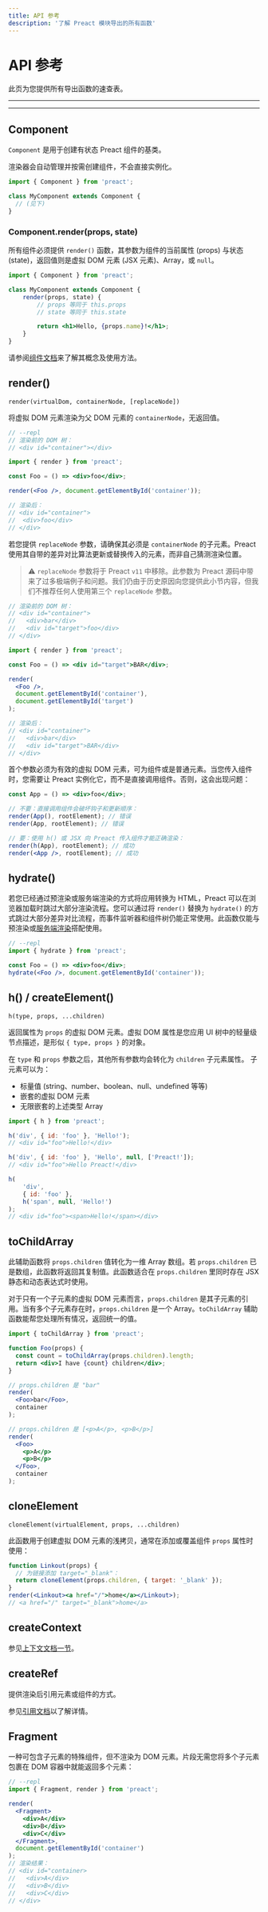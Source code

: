 ```yaml
---
title: API 参考
description: '了解 Preact 模块导出的所有函数'
---
```


# API 参考

此页为您提供所有导出函数的速查表。

---

<div><toc></toc></div>

---

## Component

`Component` 是用于创建有状态 Preact 组件的基类。

渲染器会自动管理并按需创建组件，不会直接实例化。

```js
import { Component } from 'preact';

class MyComponent extends Component {
  // (见下)
}
```

### Component.render(props, state)

所有组件必须提供 `render()` 函数，其参数为组件的当前属性 (props) 与状态 (state)，返回值则是虚拟 DOM 元素 (JSX 元素)、Array，或 `null`。

```jsx
import { Component } from 'preact';

class MyComponent extends Component {
	render(props, state) {
		// props 等同于 this.props
		// state 等同于 this.state

		return <h1>Hello, {props.name}!</h1>;
	}
}
```

请参阅[组件文档](/guide/v10/components)来了解其概念及使用方法。

## render()

`render(virtualDom, containerNode, [replaceNode])`

将虚拟 DOM 元素渲染为父 DOM 元素的 `containerNode`，无返回值。

```jsx
// --repl
// 渲染前的 DOM 树：
// <div id="container"></div>

import { render } from 'preact';

const Foo = () => <div>foo</div>;

render(<Foo />, document.getElementById('container'));

// 渲染后：
// <div id="container">
//  <div>foo</div>
// </div>
```

若您提供 `replaceNode` 参数，请确保其必须是 `containerNode` 的子元素。Preact 使用其自带的差异对比算法更新或替换传入的元素，而非自己猜测渲染位置。

> ⚠️ `replaceNode` 参数将于 Preact `v11` 中移除。此参数为 Preact 源码中带来了过多极端例子和问题。我们仍由于历史原因向您提供此小节内容，但我们不推荐任何人使用第三个 `replaceNode` 参数。

```jsx
// 渲染前的 DOM 树：
// <div id="container">
//   <div>bar</div>
//   <div id="target">foo</div>
// </div>

import { render } from 'preact';

const Foo = () => <div id="target">BAR</div>;

render(
  <Foo />,
  document.getElementById('container'),
  document.getElementById('target')
);

// 渲染后：
// <div id="container">
//   <div>bar</div>
//   <div id="target">BAR</div>
// </div>
```

首个参数必须为有效的虚拟 DOM 元素，可为组件或是普通元素。当您传入组件时，您需要让 Preact 实例化它，而不是直接调用组件。否则，这会出现问题：

```jsx
const App = () => <div>foo</div>;

// 不要：直接调用组件会破坏钩子和更新顺序：
render(App(), rootElement); // 错误
render(App, rootElement); // 错误

// 要：使用 h() 或 JSX 向 Preact 传入组件才能正确渲染：
render(h(App), rootElement); // 成功
render(<App />, rootElement); // 成功
```

## hydrate()

若您已经通过预渲染或服务端渲染的方式将应用转换为 HTML，Preact 可以在浏览器加载时跳过大部分渲染流程。您可以通过将 `render()` 替换为 `hydrate()` 的方式跳过大部分差异对比流程，而事件监听器和组件树仍能正常使用。此函数仅能与预渲染或[服务端渲染](/guide/v10/server-side-rendering)搭配使用。

```jsx
// --repl
import { hydrate } from 'preact';

const Foo = () => <div>foo</div>;
hydrate(<Foo />, document.getElementById('container'));
```

## h() / createElement()

`h(type, props, ...children)`

返回属性为 `props` 的虚拟 DOM 元素。虚拟 DOM 属性是您应用 UI 树中的轻量级节点描述，是形似 `{ type, props }` 的对象。

在 `type` 和 `props` 参数之后，其他所有参数均会转化为 `children` 子元素属性。
子元素可以为：

- 标量值 (string、number、boolean、null、undefined 等等)
- 嵌套的虚拟 DOM 元素
- 无限嵌套的上述类型 Array

```js
import { h } from 'preact';

h('div', { id: 'foo' }, 'Hello!');
// <div id="foo">Hello!</div>

h('div', { id: 'foo' }, 'Hello', null, ['Preact!']);
// <div id="foo">Hello Preact!</div>

h(
	'div',
	{ id: 'foo' },
	h('span', null, 'Hello!')
);
// <div id="foo"><span>Hello!</span></div>
```

## toChildArray

此辅助函数将 `props.children` 值转化为一维 Array 数组。若 `props.children` 已是数组，此函数将返回其复制值。此函数适合在 `props.children` 里同时存在 JSX 静态和动态表达式时使用。

对于只有一个子元素的虚拟 DOM 元素而言，`props.children` 是其子元素的引用。当有多个子元素存在时，`props.children` 是一个 Array。`toChildArray` 辅助函数能帮您处理所有情况，返回统一的值。

```jsx
import { toChildArray } from 'preact';

function Foo(props) {
  const count = toChildArray(props.children).length;
  return <div>I have {count} children</div>;
}

// props.children 是 "bar"
render(
  <Foo>bar</Foo>,
  container
);

// props.children 是 [<p>A</p>, <p>B</p>]
render(
  <Foo>
    <p>A</p>
    <p>B</p>
  </Foo>,
  container
);
```

## cloneElement

`cloneElement(virtualElement, props, ...children)`

此函数用于创建虚拟 DOM 元素的浅拷贝，通常在添加或覆盖组件 `props` 属性时使用：

```jsx
function Linkout(props) {
  // 为链接添加 target="_blank"：
  return cloneElement(props.children, { target: '_blank' });
}
render(<Linkout><a href="/">home</a></Linkout>);
// <a href="/" target="_blank">home</a>
```

## createContext

参见[上下文文档一节](/guide/v10/context#createcontext)。

## createRef

提供渲染后引用元素或组件的方式。

参见[引用文档](/guide/v10/refs#createref)以了解详情。

## Fragment

一种可包含子元素的特殊组件，但不渲染为 DOM 元素。片段无需您将多个子元素包裹在 DOM 容器中就能返回多个元素：

```jsx
// --repl
import { Fragment, render } from 'preact';

render(
  <Fragment>
    <div>A</div>
    <div>B</div>
    <div>C</div>
  </Fragment>,
  document.getElementById('container')
);
// 渲染结果：
// <div id="container>
//   <div>A</div>
//   <div>B</div>
//   <div>C</div>
// </div>
```
